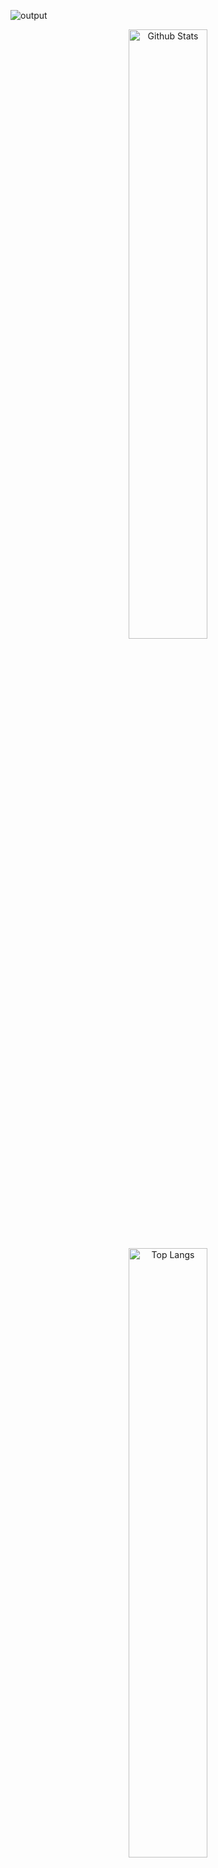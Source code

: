 ![output](https://user-images.githubusercontent.com/73725736/158999033-30de7288-fdfa-4de5-b43e-6fc14062be17.gif)

<div align=center>
  <img src="https://github-readme-stats.vercel.app/api?username=raymondanythings&show_icons=true&theme=dark"/ alt="Github Stats" width="50%">
  <img src="https://github-readme-stats.vercel.app/api/top-langs/?username=raymondanythings&layout=compact&theme=dark" alt="Top Langs" width="50%">
 </div>

<br/><br/>
<div align=center>
<img src="https://hits.seeyoufarm.com/api/count/incr/badge.svg?url=https%3A%2F%2Fgithub.com%2Fraymondanythings&count_bg=%2379C83D&title_bg=%23555555&icon=&icon_color=%23E7E7E7&title=hits&edge_flat=false" />
</div>

<br/><br/>


<div align=center>
  <a href="https://raymondanythings.github.io/raymondworld/" target="_blank"><img src="https://img.shields.io/badge/github-181717?style=for-the-badge&logo=github&logoColor=white"></a>
</div>


